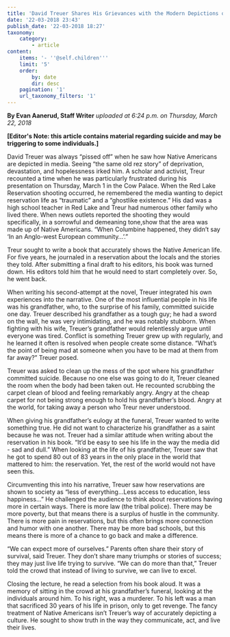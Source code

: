```yaml
---
title: 'David Treuer Shares His Grievances with the Modern Depictions of Native Americans'
date: '22-03-2018 23:43'
publish_date: '22-03-2018 18:27'
taxonomy:
    category:
        - article
content:
    items: '- ''@self.children'''
    limit: '5'
    order:
        by: date
        dir: desc
    pagination: '1'
    url_taxonomy_filters: '1'
---
```


**By Evan Aanerud, Staff Writer** _uploaded at 6:24 p.m. on Thursday, March 22, 2018_

**[Editor's Note: this article contains material regarding suicide and may be triggering to some individuals.]**

David Treuer was always “pissed off” when he saw how Native Americans are depicted in media. Seeing “the same old rez story” of deprivation, devastation, and hopelessness irked him. A scholar and activist, Treur recounted a time when he was particularly frustrated during his presentation on Thursday, March 1 in the Cow Palace. When the Red Lake Reservation shooting occurred, he remembered the media wanting to depict reservation life as “traumatic” and a “ghostlike existence.” His dad was a high school teacher in Red Lake and Treur had numerous other family who lived there. When news outlets reported the shooting they would specifically, in a sorrowful and demeaning tone,show that the area was made up of Native Americans. “When Columbine happened, they didn’t say ‘In an Anglo-west European community…’.” 

Treur sought to write a book that accurately shows the Native American life. For five years, he journaled in a reservation about the locals and the stories they told. After submitting a final draft to his editors, his book was turned down. His editors told him that he would need to start completely over. So, he went back.

When writing his second-attempt at the novel, Treuer integrated his own experiences into the narrative. One of the most influential people in his life was his grandfather, who, to the surprise of his family, committed suicide one day. Treuer described his grandfather as a tough guy; he had a sword on the wall, he was very intimidating, and he was notably stubborn. When fighting with his wife, Treuer’s grandfather would relentlessly argue until everyone was tired. Conflict is something Treuer grew up with regularly, and he learned it often is resolved when people create some distance. “What’s the point of being mad at someone when you have to be mad at them from far away?” Treuer posed. 

Treuer was asked to clean up the mess of the spot where his grandfather committed suicide. Because no one else was going to do it, Treuer cleaned the room when the body had been taken out. He recounted scrubbing the carpet clean of blood and feeling remarkably angry. Angry at the cheap carpet for not being strong enough to hold his grandfather’s blood. Angry at the world, for taking away a person who Treur never understood. 

When giving his grandfather’s eulogy at the funeral, Treuer wanted to write something true. He did not want to characterize his grandfather as a saint because he was not. Treuer had a similar attitude when writing about the reservation in his book. “It’d be easy to see his life in the way the media did - sad and dull.” When looking at the life of his grandfather, Treuer saw that he got to spend 80 out of 83 years in the only place in the world that mattered to him: the reservation. Yet, the rest of the world would not have seen this.

Circumventing this into his narrative, Treuer saw how reservations are shown to society as “less of everything...Less access to education, less happiness…” He challenged the audience to think about reservations having more in certain ways. There is more law (the tribal police). There may be more poverty, but that means there is a surplus of hustle in the community. There is more pain in reservations, but this often brings more connection and humor with one another. There may be more bad schools, but this means there is more of a chance to go back and make a difference. 

“We can expect more of ourselves.” Parents often share their story of survival, said Treuer. They don’t share many triumphs or stories of success; they may just live life trying to survive. “We can do more than that,” Treuer told the crowd that instead of living to survive, we can live to excel. 

Closing the lecture, he read a selection from his book aloud. It was a memory of sitting in the crowd at his grandfather’s funeral, looking at the individuals around him. To his right, was a murderer. To his left was a man that sacrificed 30 years of his life in prison, only to get revenge. The fancy treatment of Native Americans isn’t Treuer’s way of accurately depicting a culture. He sought to show truth in the way they communicate, act, and live their lives. 

